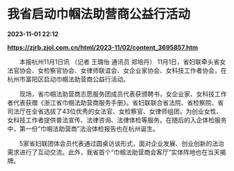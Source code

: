 # 我省启动巾帼法助营商公益行活动

**2023-11-01 22:12**

**https://zjrb.zjol.com.cn/html/2023-11/02/content_3695857.htm**

　　本报杭州11月1日讯 （记者 王璐怡 通讯员 郑培丹） 11月1日，省妇联牵头省女法官协会、女检察官协会、女律师联谊会、女企业家协会、女科技工作者协会，在杭州市富阳区启动巾帼法助营商公益行活动。

　　现场，省巾帼法助营商志愿服务团成员代表获颁聘书，女企业家、女科技工作者代表获赠《浙江省巾帼法助营商服务手册》。省妇联联合省法院、省检察院、省司法厅在全省选拔了43位优秀的女法官、女检察官、女律师组团，为创业女性、女科技工作者提供普法宣传、法律咨询、法律体检等服务。在随后的入企体检服务中，第一份“巾帼法助营商”法治体检报告也在杭州诞生。

　　5家省妇联团体会员代表通过圆桌访谈形式，面对企业发展、创业创新的法治需求进行了互动交流。此外，我省首个“巾帼法助营商会客厅”实体阵地也在当天揭牌。